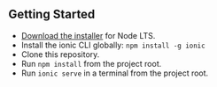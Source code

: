 ## Getting Started

* [Download the installer](https://nodejs.org/) for Node LTS.
* Install the ionic CLI globally: `npm install -g ionic`
* Clone this repository.
* Run `npm install` from the project root.
* Run `ionic serve` in a terminal from the project root.
